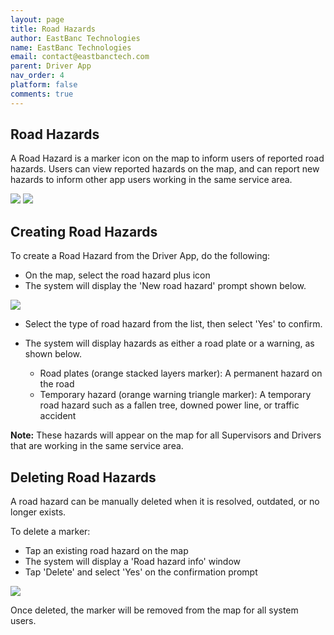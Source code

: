 ```yaml
---
layout: page
title: Road Hazards
author: EastBanc Technologies
name: EastBanc Technologies
email: contact@eastbanctech.com
parent: Driver App
nav_order: 4
platform: false
comments: true
---
```

<section id="Road-Hazards" markdown="1">

# Road Hazards

A Road Hazard is a marker icon on the map to inform users of reported road hazards. Users can view reported hazards on the map, and can report new hazards to inform other app users working in the same service area.


<img src="images/driver/da-road-hazards/da-road-hazards.png" class="ios width-sm" data-lightbox="1" />
<img src="images/driver/da-road-hazards/da-road-hazard-info.png" class="ios width-sm" data-lightbox="3" />

<section id="Creating-Road-Hazards" markdown="1">

## Creating Road Hazards

To create a Road Hazard from the Driver App, do the following:
  - On the map, select the road hazard plus icon
  - The system will display the 'New road hazard' prompt shown below.

<img src="images/driver/da-road-hazards/da-add-a-road-hazard.png" class="ios width-sm" data-lightbox="2" />

  - Select the type of road hazard from the list, then select 'Yes' to confirm.

  - The system will display hazards as either a road plate or a warning, as shown below.
    - Road plates (orange stacked layers marker): A permanent hazard on the road
    - Temporary hazard (orange warning triangle marker): A temporary road hazard such as a fallen tree, downed power line, or traffic accident

**Note:** These hazards will appear on the map for all Supervisors and Drivers that are working in the same service area.

</section>

<section id="Deleting-Road-Hazards" markdown="1">

## Deleting Road Hazards

A road hazard can be manually deleted when it is resolved, outdated, or no longer exists.

To delete a marker:
  - Tap an existing road hazard on the map
  - The system will display a 'Road hazard info' window
  - Tap 'Delete' and select 'Yes' on the confirmation prompt

<img src="images/driver/da-road-hazards/da-road-hazard-delete-confirmation.png" class="ios width-sm" data-lightbox="4" />

Once deleted, the marker will be removed from the map for all system users.

</section>
</section>
